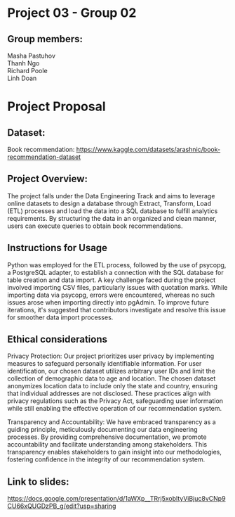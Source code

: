 # Project 03  - Group 02
## Group members:
Masha Pastuhov  
Thanh Ngo  
Richard Poole  
Linh Doan  


# Project Proposal
## Dataset:
Book recommendation: https://www.kaggle.com/datasets/arashnic/book-recommendation-dataset
## Project Overview:
The project falls under the Data Engineering Track and aims to leverage online datasets to design a database through Extract, Transform, Load (ETL) processes and load the data into a SQL database to fulfill analytics requirements. By structuring the data in an organized and clean manner, users can execute queries to obtain book recommendations. 
 
## Instructions for Usage
Python was employed for the ETL process, followed by the use of psycopg, a PostgreSQL adapter, to establish a connection with the SQL database for table creation and data import. A key challenge faced during the project involved importing CSV files, particularly issues with quotation marks. While importing data via psycopg, errors were encountered, whereas no such issues arose when importing directly into pgAdmin. To improve future iterations, it's suggested that contributors investigate and resolve this issue for smoother data import processes. 

## Ethical considerations
Privacy Protection: Our project prioritizes user privacy by implementing measures to safeguard personally identifiable information. For user identification, our chosen dataset utilizes arbitrary user IDs and limit the collection of demographic data to age and location. The chosen dataset anonymizes location data to include only the state and country, ensuring that individual addresses are not disclosed. These practices align with privacy regulations such as the Privacy Act, safeguarding user information while still enabling the effective operation of our recommendation system.
   
Transparency and Accountability: We have embraced transparency as a guiding principle, meticulously documenting our data engineering processes. By providing comprehensive documentation, we promote accountability and facilitate understanding among stakeholders. This transparency enables stakeholders to gain insight into our methodologies, fostering confidence in the integrity of our recommendation system.

## Link to slides: 
https://docs.google.com/presentation/d/1aWXp__TRrj5xobltyViBjuc8vCNp9CU66xQUGDzPB_g/edit?usp=sharing
